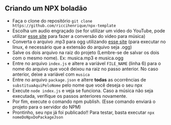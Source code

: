 ## Criando um NPX boladão

- Faça o clone do repositório `git clone https://github.com/riccihenrique/npx-template`
- Escolha um audio engraçado (se for utilizar um video do YouTube, pode utilizar [esse site](https://www.y2mate.com/pt69) para fazer a conversão do video para música)
- Converta o arquivo .mp3 para ogg utilizando [esse site](https://convertio.co/pt/mp3-ogg/) (para executar no linux, é necessário que a extensão do arquivo seja .ogg)
- Salve os dois arquivo na raiz do projeto (Lembre-se de salvar os dois com o mesmo nome). Ex: musica.mp3 e musica.ogg
- Entre no arquivo `index.js` e altere a variável `FILE_NAME` (linha 6) para o nome do arquivo que você deixou na raiz no passo anterior. No caso anterior, deixe a variável com `musica`
- Entre no arquivo `package.json` e altere **todas** as ocorrências de `substituaAquiPeloNome` pelo nome que você deseja o seu npx
- Execute `node index.js` e veja se funciona. Caso a música não seja executada, verifique os passos anteriores novamente.
- Por fim, execute o comando npm publish. (Esse comando enviará o projeto para o servidor do NPM)
- Prontinho, seu npx já foi publicado!! Para testar, basta executar `npx nomeDoNpxDoPackageJson`